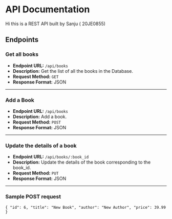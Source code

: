 # API Documentation

Hi this is a REST API built by Sanju ( 20JE0855)

## Endpoints

### Get all books

- **Endpoint URL:** `/api/books`
- **Description:** Get the list of all the books in the Database.
- **Request Method:** `GET`
- **Response Format:** JSON

---

### Add a Book

- **Endpoint URL:** `/api/books`
- **Description:** Add a book.
- **Request Method:** `POST`
- **Response Format:** JSON


---


### Update the details of a book

- **Endpoint URL:** `/api/books/:book_id`
- **Description:** Update the details of the book corresponding to the book_id.
- **Request Method:** `PUT`
- **Response Format:** JSON

---

### Sample POST request

`{
  "id": 6,
  "title": "New Book",
  "author": "New Author",
  "price": 39.99
}
`
